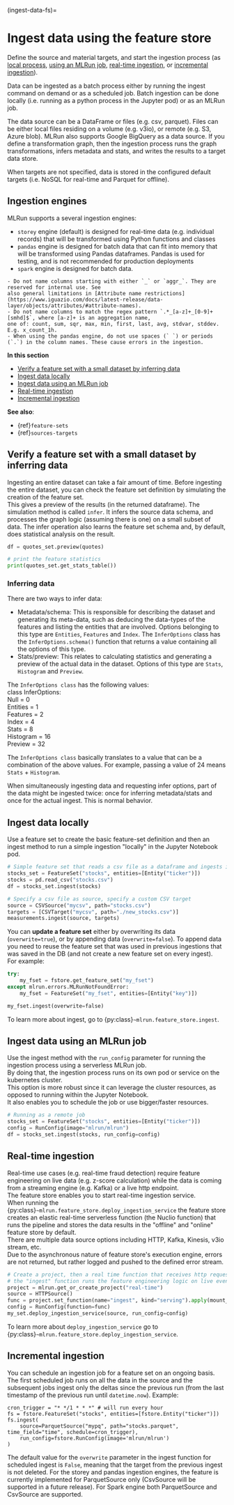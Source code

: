 (ingest-data-fs)=
# Ingest data using the feature store

Define the source and material targets, and start the ingestion process (as [local process](#ingest-data-locally), [using an MLRun job](#ingest-data-using-an-mlrun-job), [real-time ingestion](#real-time-ingestion), or [incremental ingestion](#incremental-ingestion)).

Data can be ingested as a batch process either by running the ingest command on demand or as a scheduled job. Batch ingestion 
can be done locally (i.e. running as a python process in the Jupyter pod) or as an MLRun job.

The data source can be a DataFrame or files (e.g. csv, parquet). Files can be either local files residing on a volume (e.g. v3io), 
or remote (e.g. S3, Azure blob). MLRun also supports Google BigQuery as a data source. If you define a transformation graph, then 
the ingestion process runs the graph transformations, infers metadata and stats, and writes the results to a target data store.

When targets are not specified, data is stored in the configured default targets (i.e. NoSQL for real-time and Parquet for offline).

## Ingestion engines

MLRun supports a several ingestion engines:
- `storey` engine (default) is designed for real-time data (e.g. individual records) that will be transformed using Python functions and classes
- `pandas` engine is designed for batch data that can fit into memory that will be transformed using Pandas dataframes. Pandas is used for testing, and is not recommended for production deployments
- `spark` engine is designed for batch data.


```{admonition} Limitations
- Do not name columns starting with either `_` or `aggr_`. They are reserved for internal use. See 
also general limitations in [Attribute name restrictions](https://www.iguazio.com/docs/latest-release/data-layer/objects/attributes/#attribute-names).
- Do not name columns to match the regex pattern `.*_[a-z]+_[0-9]+[smhd]$`, where [a-z]+ is an aggregation name,
one of: count, sum, sqr, max, min, first, last, avg, stdvar, stddev. E.g. x_count_1h.
- When using the pandas engine, do not use spaces (` `) or periods (`.`) in the column names. These cause errors in the ingestion.
```

**In this section**
- [Verify a feature set with a small dataset by inferring data](#verify-a-feature-set-with-a-small-dataset-by-inferring-data)
- [Ingest data locally](#ingest-data-locally)
- [Ingest data using an MLRun job](#ingest-data-using-an-mlrun-job)
- [Real-time ingestion](#real-time-ingestion)
- [Incremental ingestion](#incremental-ingestion)

**See also**:
- {ref}`feature-sets`
- {ref}`sources-targets`

## Verify a feature set with a small dataset by inferring data

Ingesting an entire dataset can take a fair amount of time. Before ingesting the entire dataset,  you can check the feature 
set definition by 
simulating the creation of the feature set. <br>
This gives a preview of the results (in the returned dataframe). The simulation method is called `infer`. 
It infers the source data schema, and processes the graph logic (assuming there is one) on a small subset of data. 
The infer operation also learns the feature set schema and, by default, does statistical analysis on the result.
  
```python
df = quotes_set.preview(quotes)

# print the feature statistics
print(quotes_set.get_stats_table())
```

### Inferring data

There are two ways to infer data:
- Metadata/schema: This is responsible for describing the dataset and generating its meta-data, such as deducing the 
data-types of the features and listing the entities that are involved. Options belonging to this type are 
`Entities`, `Features` and `Index`. The `InferOptions` class has the `InferOptions.schema()` function that returns a value 
containing all the options of this type.
- Stats/preview: This relates to calculating statistics and generating a preview of the actual data in the dataset. 
Options of this type are `Stats`, `Histogram` and `Preview`. 

The `InferOptions class` has the following values:<br>
class InferOptions:<br>
    Null = 0<br>
    Entities = 1<br>
    Features = 2<br>
    Index = 4<br>
    Stats = 8<br>
    Histogram = 16<br>
    Preview = 32<br>
    
The `InferOptions class` basically translates to a value that can be a combination of the above values. For example, passing a value of 
24 means `Stats` + `Histogram`.

When simultaneously ingesting data and requesting infer options, part of the data might be ingested twice: once for inferring 
metadata/stats and once for the actual ingest. This is normal behavior.

## Ingest data locally

Use a feature set to create the basic feature-set definition and then an ingest method to run a simple ingestion "locally" in the Jupyter Notebook pod.

```python
# Simple feature set that reads a csv file as a dataframe and ingests it "as is"
stocks_set = FeatureSet("stocks", entities=[Entity("ticker")])
stocks = pd.read_csv("stocks.csv")
df = stocks_set.ingest(stocks)

# Specify a csv file as source, specify a custom CSV target
source = CSVSource("mycsv", path="stocks.csv")
targets = [CSVTarget("mycsv", path="./new_stocks.csv")]
measurements.ingest(source, targets)
```
You can **update a feature set** either by overwriting its data (`overwrite=true`), or by appending data (`overwrite=false`). 
To append data you need to reuse the feature set that was used in previous ingestions 
that was saved in the DB (and not create a new feature set on every ingest).<br>
For example:
```python
try:
    my_fset = fstore.get_feature_set("my_fset")
except mlrun.errors.MLRunNotFoundError:
    my_fset = FeatureSet("my_fset", entities=[Entity("key")])

my_fset.ingest(overwrite=false)
```

To learn more about ingest, go to {py:class}`~mlrun.feature_store.ingest`.

## Ingest data using an MLRun job

Use the ingest method with the `run_config` parameter for running the ingestion process using a serverless MLRun job. <br>
By doing that, the ingestion process runs on its own pod or service on the kubernetes cluster. <br>
This option is more robust since it can leverage the cluster resources, as opposed to running within the Jupyter Notebook.<br>
It also enables you to schedule the job or use bigger/faster resources.

```python
# Running as a remote job
stocks_set = FeatureSet("stocks", entities=[Entity("ticker")])
config = RunConfig(image="mlrun/mlrun")
df = stocks_set.ingest(stocks, run_config=config)
```

## Real-time ingestion

Real-time use cases (e.g. real-time fraud detection) require feature engineering on live data (e.g. z-score calculation)
while the data is coming from a streaming engine (e.g. Kafka) or a live http endpoint. <br>
The feature store enables you to start real-time ingestion service. <br>
When running the {py:class}`~mlrun.feature_store.deploy_ingestion_service` the feature store creates an elastic real-time serverless function 
(the Nuclio function) that runs the pipeline and stores the data results in the "offline" and "online" feature store by default. <br>
There are multiple data source options including HTTP, Kafka, Kinesis, v3io stream, etc. <br>
Due to the asynchronous nature of feature store's execution engine, errors are not returned, but rather logged and pushed to the defined
error stream. <br>
```python
# Create a project, then a real time function that receives http requests
# the "ingest" function runs the feature engineering logic on live events
project = mlrun.get_or_create_project("real-time")
source = HTTPSource()
func = project.set_function(name="ingest", kind="serving").apply(mount_v3io())
config = RunConfig(function=func)
my_set.deploy_ingestion_service(source, run_config=config)
```

To learn more about `deploy_ingestion_service` go to {py:class}`~mlrun.feature_store.deploy_ingestion_service`.

## Incremental ingestion

You can schedule an ingestion job for a feature set on an ongoing basis. The first scheduled job runs on all the data in the source 
and the subsequent jobs ingest only the deltas since the previous run (from the last timestamp of the previous run until `datetime.now`). 
Example:

```
cron_trigger = "* */1 * * *" # will run every hour
fs = fstore.FeatureSet("stocks", entities=[fstore.Entity("ticker")])
fs.ingest(
    source=ParquetSource("mypq", path="stocks.parquet", time_field="time", schedule=cron_trigger),
    run_config=fstore.RunConfig(image='mlrun/mlrun')
)
```

The default value for the `overwrite` parameter in the ingest function for scheduled ingest is `False`, meaning that the 
target from the previous ingest is not deleted.
For the storey and pandas ingestion engines, the feature is currently implemented for ParquetSource only (CsvSource will be supported 
in a future release). For Spark engine both ParquetSource and CsvSource are supported.


